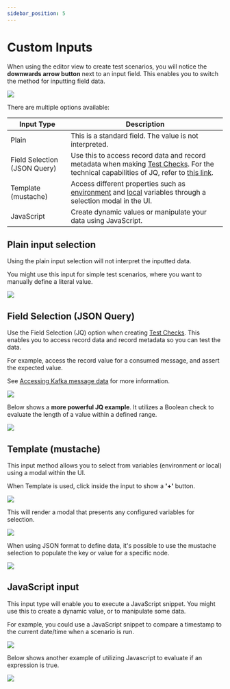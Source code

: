 ```yaml
---
sidebar_position: 5
---
```


# Custom Inputs

When using the editor view to create test scenarios, you will notice the **downwards arrow button** next to an input field. This enables you to switch the method for inputting field data.&#x20;

![](<../assets/image (95).png>)

There are multiple options available:

| Input Type                   | Description                                                                                                                                                                                                                                 |
| ---------------------------- | ------------------------------------------------------------------------------------------------------------------------------------------------------------------------------------------------------------------------------------------- |
| Plain                        | This is a standard field. The value is not interpreted.                                                                                                                                                                                     |
| Field Selection (JSON Query) | Use this to access record data and record metadata when making [Test Checks](/testing/features/building-tests/test-checks). For the technical capabilities of JQ, refer to [this link](https://stedolan.github.io/jq/manual/#Basicfilters). |
| Template (mustache)          | Access different properties such as [environment](/testing/features/environments) and [local](/testing/features/building-tests/tasks/set-variable-task) variables through a selection modal in the UI.                                       |
| JavaScript                   | Create dynamic values or manipulate your data using JavaScript.                                                                                                                                                                              |

## Plain input selection

Using the plain input selection will not interpret the inputted data.&#x20;

You might use this input for simple test scenarios, where you want to manually define a literal value.&#x20;

![](<../assets/image (149).png>)

## Field Selection (JSON Query)

Use the Field Selection (JQ) option when creating [Test Checks](building-tests/test-checks/). This enables you to access record data and record metadata so you can test the data.

For example, access the record value for a consumed message, and assert the expected value.&#x20;

See [Accessing Kafka message data](building-tests/test-checks/accessing-kafka-message-data/) for more information.

![](<../assets/image (57).png>)

Below shows a **more powerful JQ example**. It utilizes a Boolean check to evaluate the length of a value within a defined range.

![](<../assets/image (3) (1).png>)

## Template (mustache)&#x20;

This input method allows you to select from variables (environment or local) using a modal within the UI.&#x20;

When Template is used, click inside the input to show a **'+'** button.

![](<../assets/image (94).png>)

This will render a modal that presents any configured variables for selection.&#x20;

![](<../assets/image (153).png>)

When using JSON format to define data, it's possible to use the mustache selection to populate the key or value for a specific node.

![](<../assets/image (44).png>)

## JavaScript input

This input type will enable you to execute a JavaScript snippet. You might use this to create a dynamic value, or to manipulate some data.

For example, you could use a JavaScript snippet to compare a timestamp to the current date/time when a scenario is run.&#x20;

![](<../assets/image (124).png>)

Below shows another example of utilizing Javascript to evaluate if an expression is true.&#x20;

![](<../assets/image (167).png>)
